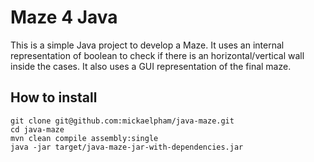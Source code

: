 Maze 4 Java
===========

This is a simple Java project to develop a Maze. It uses an internal
representation of boolean to check if there is an horizontal/vertical wall
inside the cases. It also uses a GUI representation of the final maze.

How to install
--------------

```
git clone git@github.com:mickaelpham/java-maze.git
cd java-maze
mvn clean compile assembly:single
java -jar target/java-maze-jar-with-dependencies.jar
```
